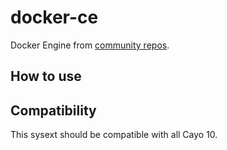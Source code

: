 # docker-ce

Docker Engine from [community repos](https://docs.docker.com/engine/install/centos/).

## How to use

## Compatibility

This sysext should be compatible with all Cayo 10.
